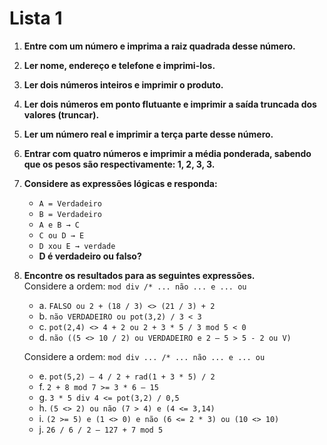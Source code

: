 # Lista 1

1. **Entre com um número e imprima a raiz quadrada desse número.**
2. **Ler nome, endereço e telefone e imprimi-los.**
3. **Ler dois números inteiros e imprimir o produto.**
4. **Ler dois números em ponto flutuante e imprimir a saída truncada dos valores (truncar).**
5. **Ler um número real e imprimir a terça parte desse número.**
6. **Entrar com quatro números e imprimir a média ponderada, sabendo que os pesos são respectivamente: 1, 2, 3, 3.**
7. **Considere as expressões lógicas e responda:**
    - `A = Verdadeiro`
    - `B = Verdadeiro`
    - `A e B → C`
    - `C ou D → E`
    - `D xou E → verdade`
    - **D é verdadeiro ou falso?**
8. **Encontre os resultados para as seguintes expressões.**  
   Considere a ordem: `mod div /* ... não ... e ... ou`
    - a. `FALSO ou 2 + (18 / 3) <> (21 / 3) + 2`
    - b. `não VERDADEIRO ou pot(3,2) / 3 < 3`
    - c. `pot(2,4) <> 4 + 2 ou 2 + 3 * 5 / 3 mod 5 < 0`
    - d. `não ((5 <> 10 / 2) ou VERDADEIRO e 2 – 5 > 5 - 2 ou V)`

   Considere a ordem: `mod div ... /* ... não ... e ... ou`
    - e. `pot(5,2) – 4 / 2 + rad(1 + 3 * 5) / 2`
    - f. `2 + 8 mod 7 >= 3 * 6 – 15`
    - g. `3 * 5 div 4 <= pot(3,2) / 0,5`
    - h. `(5 <> 2) ou não (7 > 4) e (4 <= 3,14)`
    - i. `(2 >= 5) e (1 <> 0) e não (6 <= 2 * 3) ou (10 <> 10)`
    - j. `26 / 6 / 2 – 127 + 7 mod 5`
